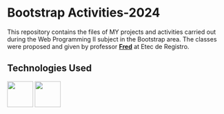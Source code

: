 # Bootstrap Activities-2024
This repository contains the files of MY projects and activities carried out during the Web Programming II subject in the Bootstrap area. The classes were proposed and given by professor **[Fred](https://github.com/fbamuniz)** at Etec de Registro.

<div align="left">  
<h2>Technologies Used</h2>
<img src="https://cdn.jsdelivr.net/gh/devicons/devicon@latest/icons/bootstrap/bootstrap-original.svg" width="60" />
<img src="https://cdn.jsdelivr.net/gh/devicons/devicon@latest/icons/vscode/vscode-original-wordmark.svg" width="60"/>
</div>
